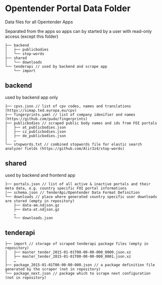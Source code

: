 # Opentender Portal Data Folder

Data files for all Opentender Apps

Separated from the apps so apps can by started by a user with read-only access (except this folder)

```
├── backend 
│   ├── publicbodies
│   └── stop-words
├── shared
│   └── downloads
└── tenderapi // used by backend and scrape app
    └── import
```

## backend

used by backend app only

```
├── cpvs.json // list of cpv codes, names and translations (https://simap.ted.europa.eu/cpv)
├── fingerprints.yaml // list of company idenifier and names (https://github.com/pudo/fingerprints)
├── publicbodies // scraped public body names and ids from FOI portals
│   ├── at_publicbodies.json
│   ├── cz_publicbodies.json
│   ├── de_publicbodies.json
│   …
└── stopwords.txt // combined stopwords file for elastic search analyzer fields (https://github.com/Alir3z4/stop-words)
```

## shared

used by backend and frontend app

```
├── portals.json // list of all active & inactive portals and their meta data, e.g. country specific FOI portal informations 
│── schema.json // TenderApi/Opentender Data Format Definition
└── downloads // place where generated country specific user downloads are stored (empty in repository)
    ├── data-am.ndjson.gz
    ├── data-at.ndjson.gz
    …
    └── downloads.json
```

## tenderapi 
```
├── import // storage of scraped tenderapi package files (empty in repository)
│   ├── master_tender_2015-01-01T00-00-00-000_0000.json.xz
│   ├── master_tender_2015-01-01T00-00-00-000_0001.json.xz
│   …
├── package_2015-01-01T00-00-00-000.json // a package definition file generated by the scraper (not in repository) 
└── package_next.json // package which to scrape next configuration (not in repository) 
```
